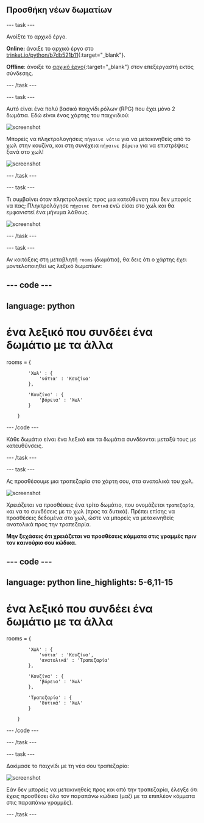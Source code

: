 ## Προσθήκη νέων δωματίων

--- task ---

Ανοίξτε το αρχικό έργο.

**Online:** άνοιξε το αρχικό έργο στο [trinket.io/python/b7db521b11](https://trinket.io/python/b7db521b11){:target="_blank"}.

**Offline**: άνοιξε το [αρχικό έργο](http://rpf.io/p/el-GR/rpg-go){:target="_blank"} στον επεξεργαστή εκτός σύνδεσης.

--- /task ---

--- task ---

Αυτό είναι ένα πολύ βασικό παιχνίδι ρόλων (RPG) που έχει μόνο 2 δωμάτια. Εδώ είναι ένας χάρτης του παιχνιδιού:

![screenshot](images/rpg-map1.png)

Μπορείς να πληκτρολογήσεις `πήγαινε νότια` για να μετακινηθείς από το χωλ στην κουζίνα, και στη συνέχεια `πήγαινε βόρεια` για να επιστρέψεις ξανά στο χωλ!

![screenshot](images/rpg-controls.png)

--- /task ---

--- task ---

Τι συμβαίνει όταν πληκτρολογείς προς μια κατεύθυνση που δεν μπορείς να πας; Πληκτρολόγησε `πήγαινε δυτικά` ενώ είσαι στο χωλ και θα εμφανιστεί ένα μήνυμα λάθους.

![screenshot](images/rpg-error.png)

--- /task ---

--- task ---

Αν κοιτάξεις στη μεταβλητή `rooms` (δωμάτια), θα δεις ότι ο χάρτης έχει μοντελοποιηθεί ως λεξικό δωματίων:

--- code ---
---
language: python
---
# ένα λεξικό που συνδέει ένα δωμάτιο με τα άλλα
rooms = {

            'Χωλ' : {
                'νότια' : 'Κουζίνα'
            },
    
            'Κουζίνα' : {
                'βόρεια' : 'Χωλ'
            }
    
        }
--- /code ---

Κάθε δωμάτιο είναι ένα λεξικό και τα δωμάτια συνδέονται μεταξύ τους με κατευθύνσεις.

--- /task ---

--- task ---

Ας προσθέσουμε μια τραπεζαρία στο χάρτη σου, στα ανατολικά του χωλ.

![screenshot](images/rpg-dining.png)

Χρειάζεται να προσθέσεις ένα τρίτο δωμάτιο, που ονομάζεται `τραπεζαρία`, και να το συνδέσεις με το χωλ (προς τα δυτικά). Πρέπει επίσης να προσθέσεις δεδομένα στο χωλ, ώστε να μπορείς να μετακινηθείς ανατολικά προς την τραπεζαρία.

**Μην ξεχάσεις ότι χρειάζεται να προσθέσεις κόμματα στις γραμμές πριν τον καινούριο σου κώδικα.**

--- code ---
---
language: python
line_highlights: 5-6,11-15
---
# ένα λεξικό που συνδέει ένα δωμάτιο με τα άλλα
rooms = {

            'Χωλ' : {
                'νότια' : 'Κουζίνα',
                'ανατολικά' : 'Τραπεζαρία'
            },
    
            'Κουζίνα' : {
                'βόρεια' : 'Χωλ'
            },
    
            'Τραπεζαρία' : {
                'δυτικά' : 'Χωλ'
            }
    
        }
--- /code ---

--- /task ---

--- task ---

Δοκίμασε το παιχνίδι με τη νέα σου τραπεζαρία:

![screenshot](images/rpg-dining-test.png)

Εάν δεν μπορείς να μετακινηθείς προς και από την τραπεζαρία, έλεγξε ότι έχεις προσθέσει όλο τον παραπάνω κώδικα (μαζί με τα επιπλέον κόμματα στις παραπάνω γραμμές).

--- /task ---